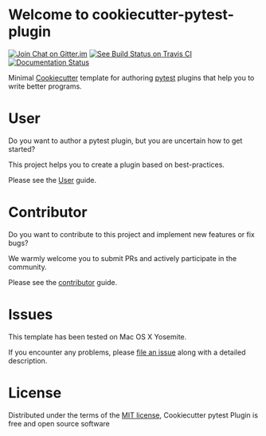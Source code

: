 # Welcome to cookiecutter-pytest-plugin

[![Join Chat on Gitter.im][gitter_badge]][gitter]
[![See Build Status on Travis CI][travis_badge]][travis]
[![Documentation Status][docs_badge]][documentation]

Minimal [Cookiecutter] template for authoring [pytest] plugins that help
you to write better programs.

User
====

Do you want to author a pytest plugin, but you are uncertain how to get started?

This project helps you to create a plugin based on best-practices.

Please see the [User] guide.

Contributor
===========

Do you want to contribute to this project and implement new features or fix bugs?

We warmly welcome you to submit PRs and actively participate in the community.

Please see the [contributor] guide.

Issues
======

This template has been tested on Mac OS X Yosemite.

If you encounter any problems, please [file an issue] along with a
detailed description.

License
=======

Distributed under the terms of the [MIT license], Cookiecutter pytest
Plugin is free and open source software

[contributor]: contributor-guide/quickstart.md
[User]: user-guide/quickstart.md
[Cookiecutter]: https://github.com/audreyr/cookiecutter
[pytest]: https://github.com/pytest-dev/pytest
[gitter_badge]: https://badges.gitter.im/Join%20Chat.svg
[gitter]: https://gitter.im/pytest-dev/cookiecutter-pytest-plugin?utm_source=badge&utm_medium=badge&utm_campaign=pr-badge&utm_content=badge (Join Chat on Gitter.im)
[travis_badge]: https://travis-ci.org/pytest-dev/cookiecutter-pytest-plugin.svg?branch=master
[travis]: https://travis-ci.org/pytest-dev/cookiecutter-pytest-plugin (See Build Status on Travis CI)
[docs_badge]: https://readthedocs.org/projects/cookiecutter-pytest-plugin/badge/?version=latest
[documentation]: https://readthedocs.org/projects/cookiecutter-pytest-plugin/?badge=latest (Documentation Status)
[MIT license]: http://opensource.org/licenses/MIT
[file an issue]: https://github.com/pytest-dev/cookiecutter-pytest-plugin/issues
